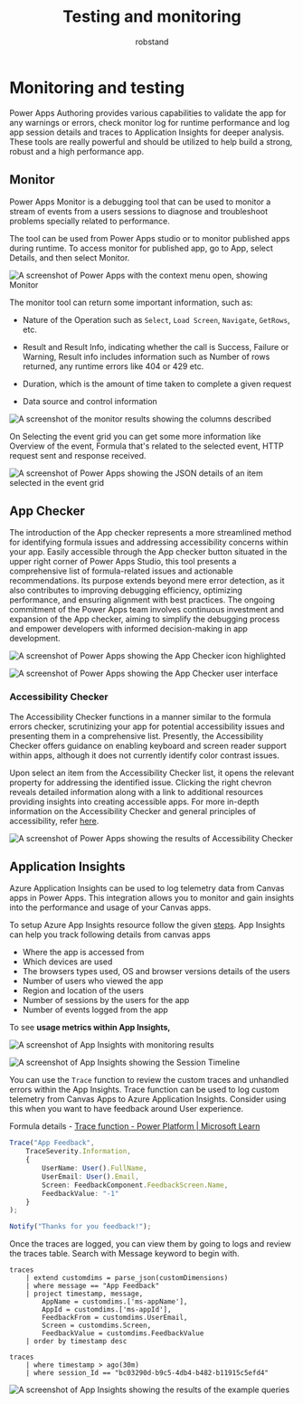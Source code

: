 ﻿---
title: Testing and monitoring
description: Testing and monitoring
ms.date: 04/26/2024
ms.topic: guidance
ms.service: Power Apps
author: robstand
ms.author: rstand
 
---

# Monitoring and testing

Power Apps Authoring provides various capabilities to validate the app for any warnings or errors, check monitor log for runtime performance and log app session details and traces to Application Insights for deeper analysis.  
These tools are really powerful and should be utilized to help build a strong, robust and a high performance app.

## Monitor

Power Apps Monitor is a debugging tool that can be used to monitor a stream of events from a users sessions to diagnose and troubleshoot problems specially related to performance.

The tool can be used from Power Apps studio or to monitor published apps during runtime. To access monitor for published app, go to App, select Details, and then select Monitor.

![A screenshot of Power Apps with the context menu open, showing Monitor](media/image31.png)

The monitor tool can return some important information, such as:

- Nature of the Operation such as `Select`, `Load Screen`, `Navigate`, `GetRows`, etc.

- Result and Result Info, indicating whether the call is Success, Failure or Warning, Result info includes information such as Number of rows returned, any runtime errors like 404 or 429 etc.

- Duration, which is the amount of time taken to complete a given request

- Data source and control information

![A screenshot of the monitor results showing the columns described](media/image32.png)

On Selecting the event grid you can get some more information like Overview of the event, Formula that's related to the selected event, HTTP request sent and response received.

![A screenshot of Power Apps showing the JSON details of an item selected in the event grid](media/image33.png)

## App Checker

The introduction of the App checker represents a more streamlined method for identifying formula issues and addressing accessibility concerns within your app. Easily accessible through the App checker button situated in the upper right corner of Power Apps Studio, this tool presents a comprehensive list of formula-related issues and actionable recommendations. Its purpose extends beyond mere error detection, as it also contributes to improving debugging efficiency, optimizing performance, and ensuring alignment with best practices. The ongoing commitment of the Power Apps team involves continuous investment and expansion of the App checker, aiming to simplify the debugging process and empower developers with informed decision-making in app development.

![A screenshot of Power Apps showing the App Checker icon highlighted](media/image34.png)

![A screenshot of Power Apps showing the App Checker user interface](media/image35.png)

### Accessibility Checker

The Accessibility Checker functions in a manner similar to the formula errors checker, scrutinizing your app for potential accessibility issues and presenting them in a comprehensive list. Presently, the Accessibility Checker offers guidance on enabling keyboard and screen reader support within apps, although it does not currently identify color contrast issues.

Upon select an item from the Accessibility Checker list, it opens the relevant property for addressing the identified issue. Clicking the right chevron reveals detailed information along with a link to additional resources providing insights into creating accessible apps. For more in-depth information on the Accessibility Checker and general principles of accessibility, refer [here](/power-apps/maker/canvas-apps/accessibility-checker).

![A screenshot of Power Apps showing the results of Accessibility Checker](media/image36.png)

## Application Insights

Azure Application Insights can be used to log telemetry data from Canvas apps in Power Apps. This integration allows you to monitor and gain insights into the performance and usage of your Canvas apps.

To setup Azure App Insights resource follow the given [steps](/power-apps/maker/canvas-apps/application-insights#create-an-application-insights-resource). App Insights can help you track following details from canvas apps

- Where the app is accessed from
- Which devices are used
- The browsers types used, OS and browser versions details of the users
- Number of users who viewed the app
- Region and location of the users
- Number of sessions by the users for the app
- Number of events logged from the app

To see **usage metrics within App Insights,**

![A screenshot of App Insights with monitoring results](media/image37.png)

![A screenshot of App Insights showing the Session Timeline](media/image38.png)

You can use the `Trace` function to review the custom traces and unhandled errors within the App Insights. Trace function can be used to log custom telemetry from Canvas Apps to Azure Application Insights. Consider using this when you want to have feedback around User experience.

Formula details - [Trace function - Power Platform | Microsoft Learn](/power-platform/power-fx/reference/function-trace)

```typescript
Trace("App Feedback", 
    TraceSeverity.Information,
    {
        UserName: User().FullName,
        UserEmail: User().Email,
        Screen: FeedbackComponent.FeedbackScreen.Name,
        FeedbackValue: "-1"
    }
);

Notify("Thanks for you feedback!");
```

Once the traces are logged, you can view them by going to logs and review the traces table. Search with Message keyword to begin with.

```kusto
traces 
    | extend customdims = parse_json(customDimensions) 
    | where message == "App Feedback" 
    | project timestamp, message, 
        AppName = customdims.['ms-appName'], 
        AppId = customdims.['ms-appId'],     
        FeedbackFrom = customdims.UserEmail, 
        Screen = customdims.Screen, 
        FeedbackValue = customdims.FeedbackValue 
    | order by timestamp desc

traces
    | where timestamp > ago(30m)
    | where session_Id == "bc03290d-b9c5-4db4-b482-b11915c5efd4"
```

![A screenshot of App Insights showing the results of the example queries](media/image39.png)